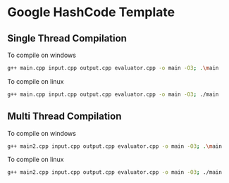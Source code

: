 # Google HashCode Template


## Single Thread Compilation

To compile on windows
```bash
g++ main.cpp input.cpp output.cpp evaluator.cpp -o main -O3; .\main
```
To compile on linux
```bash
g++ main.cpp input.cpp output.cpp evaluator.cpp -o main -O3; ./main
```

## Multi Thread Compilation

To compile on windows
```bash
g++ main2.cpp input.cpp output.cpp evaluator.cpp -o main -O3; .\main
```
To compile on linux
```bash
g++ main2.cpp input.cpp output.cpp evaluator.cpp -o main -O3; ./main
```
